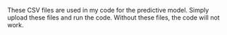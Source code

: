 These CSV files are used in my code for the predictive model. Simply upload these files and run the code. Without these files, the code will not work.
